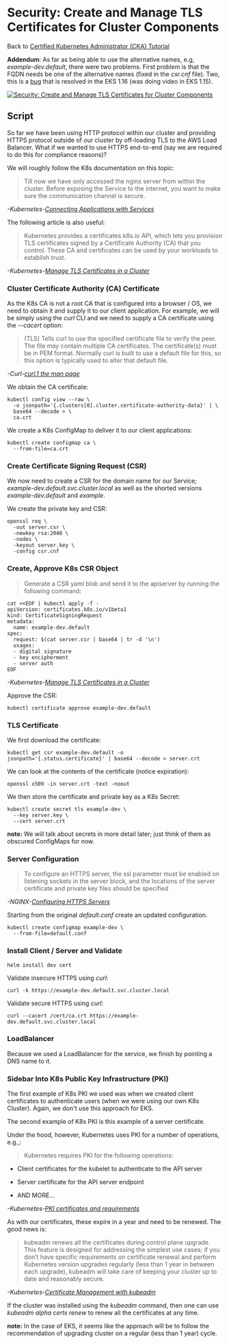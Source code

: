 # Security: Create and Manage TLS Certificates for Cluster Components

Back to [Certified Kubernetes Administrator (CKA) Tutorial](https://github.com/larkintuckerllc/k8s-cka-tutorial)

**Addendum**: As far as being able to use the alternative names, e.g, *example-dev.default*, there were two problems.  First problem is that the FQDN needs be one of the alternative names (fixed in the *csr.cnf* file). Two, this is a [bug](https://github.com/awslabs/amazon-eks-ami/issues/341) that is resolved in the EKS 1.16 (was doing video in EKS 1.15).

[![Security: Create and Manage TLS Certificates for Cluster Components
](http://img.youtube.com/vi/XRrRSxPqWyk/0.jpg)](https://youtu.be/XRrRSxPqWyk)

## Script

So far we have been using HTTP protocol within our cluster and providing HTTPS protocol outside of our cluster by off-loading TLS to the AWS Load Balancer. What if we wanted to use HTTPS end-to-end (say we are required to do this for compliance reasons)?

We will roughly follow the K8s documentation on this topic:

> Till now we have only accessed the nginx server from within the cluster. Before exposing the Service to the internet, you want to make sure the communication channel is secure.

*-Kubernetes-[Connecting Applications with Services](https://kubernetes.io/docs/concepts/services-networking/connect-applications-service/)*

The following article is also useful:

> Kubernetes provides a certificates.k8s.io API, which lets you provision TLS certificates signed by a Certificate Authority (CA) that you control. These CA and certificates can be used by your workloads to establish trust.

*-Kubernetes-[Manage TLS Certificates in a Cluster](https://kubernetes.io/docs/tasks/tls/managing-tls-in-a-cluster/)*

### Cluster Certificate Authority (CA) Certificate

As the K8s CA is not a root CA that is configured into a browser / OS, we need to obtain it and supply it to our client application. For example, we will be simply using the *curl* CLI and we need to supply a CA certificate using the *--cacert* option:

> (TLS) Tells curl to use the specified certificate file to verify the peer. The file may contain multiple CA certificates. The certificate(s) must be in PEM format. Normally curl is built to use a default file for this, so this option is typically used to alter that default file.

*-Curl-[curl.1 the man page](https://curl.haxx.se/docs/manpage.html)*

We obtain the CA certificate:

```plaintext
kubectl config view --raw \
  -o jsonpath='{.clusters[0].cluster.certificate-authority-data}' | \
  base64 --decode > \
  ca.crt
```

We create a K8s ConfigMap to deliver it to our client applications:

```plaintext
kubectl create configmap ca \
  --from-file=ca.crt
```

### Create Certificate Signing Request (CSR)

We now need to create a CSR for the domain name for our Service; *example-dev.default.svc.cluster.local* as well as the shorted versions *example-dev.default* and *example*.

We create the private key and CSR:

```plaintext
openssl req \
  -out server.csr \
  -newkey rsa:2048 \
  -nodes \
  -keyout server.key \
  -config csr.cnf
```

### Create, Approve K8s CSR Object

> Generate a CSR yaml blob and send it to the apiserver by running the following command:

```plaintext
cat <<EOF | kubectl apply -f -
apiVersion: certificates.k8s.io/v1beta1
kind: CertificateSigningRequest
metadata:
  name: example-dev.default
spec:
  request: $(cat server.csr | base64 | tr -d '\n')
  usages:
  - digital signature
  - key encipherment
  - server auth
EOF
```

*-Kubernetes-[Manage TLS Certificates in a Cluster](https://kubernetes.io/docs/tasks/tls/managing-tls-in-a-cluster/)*

Approve the CSR:

```plaintext
kubectl certificate approve example-dev.default
```

### TLS Certificate

We first download the certificate:

```plaintext
kubectl get csr example-dev.default -o jsonpath='{.status.certificate}' | base64 --decode > server.crt
```

We can look at the contents of the certificate (notice expiration):

```plaintext
openssl x509 -in server.crt -text -noout
```

We then store the certificate and private key as a K8s Secret:

```plaintext
kubectl create secret tls example-dev \
  --key server.key \
  --cert server.crt
```

**note:** We will talk about secrets in more detail later; just think of them as obscured ConfigMaps for now.

### Server Configuration

> To configure an HTTPS server, the ssl parameter must be enabled on listening sockets in the server block, and the locations of the server certificate and private key files should be specified

*-NGINX-[Configuring HTTPS Servers](https://nginx.org/en/docs/http/configuring_https_servers.html)*

Starting from the original *default.conf* create an updated configuration.

```plaintext
kubectl create configmap example-dev \
  --from-file=default.conf
```

### Install Client / Server and Validate

```plaintext
helm install dev cert
```

Validate insecure HTTPS using *curl*:

```plaintext
curl -k https://example-dev.default.svc.cluster.local
```

Validate secure HTTPS using *curl*:

```plaintext
curl --cacert /cert/ca.crt https://example-dev.default.svc.cluster.local
```

### LoadBalancer

Because we used a LoadBalancer for the service, we finish by pointing a DNS name to it.

### Sidebar Into K8s Public Key Infrastructure (PKI)

The first example of K8s PKI we used was when we created client certificates to authenticate users (when we were using our own K8s Cluster). Again, we don't use this approach for EKS.

The second example of K8s PKI is this example of a server certificate.

Under the hood, however, Kubernetes uses PKI for a number of operations, e.g.,:

> Kubernetes requires PKI for the following operations:

* Client certificates for the kubelet to authenticate to the API server

* Server certificate for the API server endpoint

* AND MORE...

*-Kubernetes-[PKI certificates and requirements](https://kubernetes.io/docs/setup/best-practices/certificates/)*

As with our certificates, these expire in a year and need to be renewed.  The good news is:

> kubeadm renews all the certificates during control plane upgrade.
> This feature is designed for addressing the simplest use cases; if you don’t have specific requirements on certificate renewal and perform Kubernetes version upgrades regularly (less than 1 year in between each upgrade), kubeadm will take care of keeping your cluster up to date and reasonably secure.

*-Kubernetes-[Certificate Management with kubeadm](https://kubernetes.io/docs/tasks/administer-cluster/kubeadm/kubeadm-certs/)*

If the cluster was installed using the *kubeadm* command, then one can use *kubeadm alpha certs renew* to renew all the certificates at any time.

**note:** In the case of EKS, it seems like the approach will be to follow the recommendation of upgrading cluster on a regular (less than 1 year) cycle.
